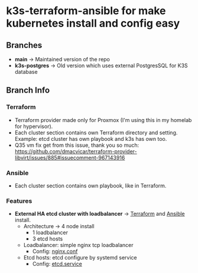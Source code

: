 # **k3s-terraform-ansible** for make kubernetes install and config easy


## **Branches**
- **main** -> Maintained version of the repo
- **k3s-postgres** -> Old version which uses external PostgresSQL for K3S database

## Branch Info
### Terraform
- Terraform provider made only for Proxmox (I'm using this in my homelab for hypervisor).
- Each cluster section contains own Terraform directory and setting. Example: etcd cluster has own playbook and k3s has own too.
- Q35 vm fix get from this issue, thank you so much: https://github.com/dmacvicar/terraform-provider-libvirt/issues/885#issuecomment-967143916

### Ansible
- Each cluster section contains own playbook, like in Terraform.

### Features
- **External HA etcd cluster with loadbalancer** -> [Terraform](terraform/etcd-cluster/) and [Ansible](ansible/etcd-cluster/) install. 
    - Architecture -> 4 node install
        - 1 loadbalancer
        - 3 etcd hosts
    - Loadbalancer: simple nginx tcp loadbalancer
        - Config: [nginx.conf](ansible/etcd-cluster/roles/nginx/templates/nginx.conf.j2)
    - Etcd hosts: etcd configure by systemd service
        - Config: [etcd.service](ansible/etcd-cluster/roles/etcd/templates/etcd.service.j2)
